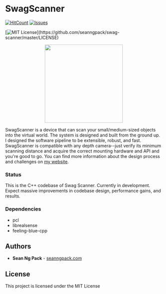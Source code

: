 # SwagScanner
[![HitCount](http://hits.dwyl.com/{seanngpack}/{swag-scanner}.svg)](http://hits.dwyl.com/{seanngpack}/{swag-scanner})
[![Issues](https://img.shields.io/github/issues-raw/tterb/PlayMusic.svg?maxAge=25000)](https://github.com/seanngpack/swag-scanner/issues)

[![MIT License](https://img.shields.io/apm/l/atomic-design-ui.svg?)](https://github.com/seanngpack/swag-scanner/master/LICENSE)  

<p align="center">
    <img src="https://raw.githubusercontent.com/seanngpack/swag-scanner/master/logo/swag-scanner-logo.png"
        height="250">
</p>

SwagScanner is a device that can scan your small/medium-sized objects into the virtual world. The system is designed
 and built from the ground up. I designed the software pipeline to be extensible, robust, and fast. SwagScanner is 
 compatible with any depth camera--just verify its minimum scanning distance and acquire the correct mounting hardware 
 and API and you're good to go. You can find more information about the design process and challenges
  on [my website](https://www.seanngpack.com/swagscanner/).

### Status
This is the C++ codebase of Swag Scanner. Currently in development. Expect massive improvements in
codebase design, performance gains, and results.

### Dependencies
* pcl
* librealsense
* feeling-blue-cpp

## Authors

* **Sean Ng Pack** - [seanngpack.com](https://www.seanngpack.com)


## License

This project is licensed under the MIT License
